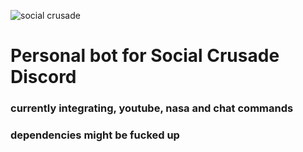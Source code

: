 ![social crusade](https://cdn.discordapp.com/icons/466541415602716673/4e45e53736b03f5b9aac810c157ef0e6.png?size=64) 
# Personal bot for Social Crusade Discord
### currently integrating, youtube, nasa and chat commands
### dependencies might be fucked up 

